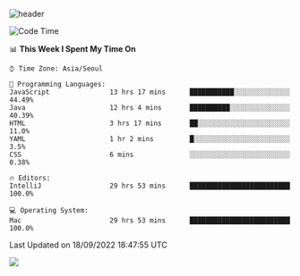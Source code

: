 ![header](https://capsule-render.vercel.app/api?type=Egg&color=timeAuto&height=300&section=header&text=PoPo&fontSize=90&animation=fadeIn)

  <!--START_SECTION:waka-->
![Code Time](http://img.shields.io/badge/Code%20Time-152%20hrs%2046%20mins-blue)

📊 **This Week I Spent My Time On** 

```text
⌚︎ Time Zone: Asia/Seoul

💬 Programming Languages: 
JavaScript               13 hrs 17 mins      ███████████░░░░░░░░░░░░░░   44.49% 
Java                     12 hrs 4 mins       ██████████░░░░░░░░░░░░░░░   40.39% 
HTML                     3 hrs 17 mins       ██░░░░░░░░░░░░░░░░░░░░░░░   11.0% 
YAML                     1 hr 2 mins         █░░░░░░░░░░░░░░░░░░░░░░░░   3.5% 
CSS                      6 mins              ░░░░░░░░░░░░░░░░░░░░░░░░░   0.38%

🔥 Editors: 
IntelliJ                 29 hrs 53 mins      █████████████████████████   100.0%

💻 Operating System: 
Mac                      29 hrs 53 mins      █████████████████████████   100.0%

```


 Last Updated on 18/09/2022 18:47:55 UTC
<!--END_SECTION:waka-->



<img src="https://capsule-render.vercel.app/api?type=Egg&color=timeAuto&height=300&section=footer&text=PoPo&fontSize=90&animation=fadeIn&reversal=true" />
